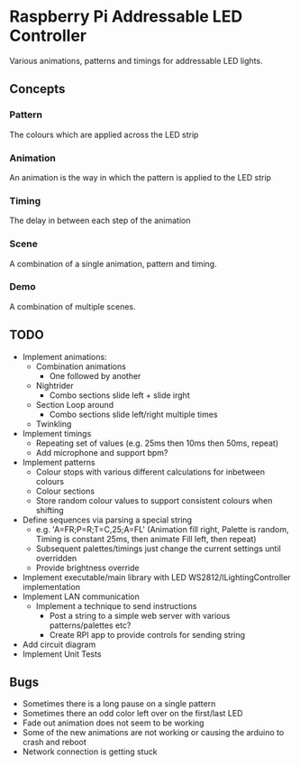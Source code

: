 # Raspberry Pi Addressable LED Controller

Various animations, patterns and timings for addressable LED lights.

## Concepts

### Pattern

The colours which are applied across the LED strip

### Animation

An animation is the way in which the pattern is applied to the LED strip

### Timing

The delay in between each step of the animation

### Scene

A combination of a single animation, pattern and timing.

### Demo

A combination of multiple scenes.

## TODO

- Implement animations:
    - Combination animations
        - One followed by another
    - Nightrider
		- Combo sections slide left + slide irght
    - Section Loop around
		- Combo sections slide left/right multiple times
    - Twinkling
- Implement timings
    - Repeating set of values (e.g. 25ms then 10ms then 50ms, repeat)
    - Add microphone and support bpm?
- Implement patterns
    - Colour stops with various different calculations for inbetween colours
    - Colour sections
	- Store random colour values to support consistent colours when shifting
- Define sequences via parsing a special string
	- e.g. 'A=FR;P=R;T=C,25;A=FL' (Animation fill right, Palette is random, Timing is constant 25ms, then animate Fill left, then repeat)
	- Subsequent palettes/timings just change the current settings until overridden
	- Provide brightness override
- Implement executable/main library with LED WS2812/ILightingController implementation
- Implement LAN communication
	- Implement a technique to send instructions
		- Post a string to a simple web server with various patterns/palettes etc?
		- Create RPI app to provide controls for sending string
- Add circuit diagram
- Implement Unit Tests

## Bugs

- Sometimes there is a long pause on a single pattern
- Sometimes there an odd color left over on the first/last LED
- Fade out animation does not seem to be working
- Some of the new animations are not working or causing the arduino to crash and reboot
- Network connection is getting stuck